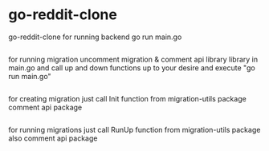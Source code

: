 # go-reddit-clone
go-reddit-clone
 for running backend
 go run main.go
 ```
  ```
 for running migration
    uncomment migration & comment api library library in main.go and call up and down functions up to your desire and execute "go run main.go"
 ```
 ```
 for creating migration 
   just call Init function from migration-utils package comment api package
 ```
 ```
 for running migrations
  just call RunUp function from migration-utils package also comment api package
 ```